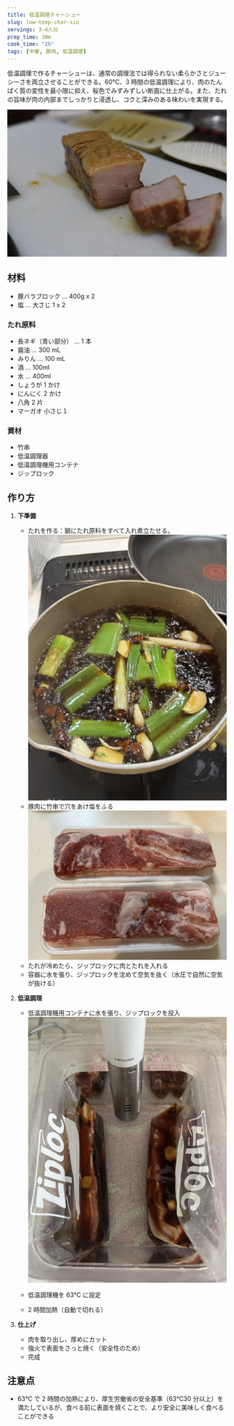 ```yaml
---
title: 低温調理チャーシュー
slug: low-temp-char-siu
servings: 3-4人分
prep_time: 30m
cook_time: "2h"
tags: [中華, 豚肉, 低温調理]
---
```


低温調理で作るチャーシューは、通常の調理法では得られない柔らかさとジューシーさを両立させることができる。60℃、3 時間の低温調理により、肉のたんぱく質の変性を最小限に抑え、桜色でみずみずしい断面に仕上がる。また、たれの旨味が肉の内部までしっかりと浸透し、コクと深みのある味わいを実現する。

![完成イメージ](./hero.png)

## 材料

- 豚バラブロック … 400g x 2
- 塩 … 大さじ 1 x 2

### たれ原料

- 長ネギ（青い部分） … 1 本
- 醤油 … 300 mL
- みりん … 100 mL
- 酒 … 100ml
- 水 … 400ml
- しょうが 1 かけ
- にんにく 2 かけ
- 八角 2 片
- マーガオ 小さじ１

### 資材

- 竹串
- 低温調理器
- 低温調理機用コンテナ
- ジップロック

## 作り方

1. **下準備**

   - たれを作る：鍋にたれ原料をすべて入れ煮立たせる。
     ![煮立ったたれ](./step1.png)
   - 豚肉に竹串で穴をあけ塩をふる
     ![塩を振った豚肉](./step2.png)
   - たれが冷めたら、ジップロックに肉とたれを入れる
   - 容器に水を張り、ジップロックを沈めて空気を抜く（水圧で自然に空気が抜ける）

2. **低温調理**

   - 低温調理機用コンテナに水を張り、ジップロックを投入
     ![低温調理機用コンテナにセットした様子](./step3.png)

   - 低温調理機を 63℃ に設定
   - 2 時間加熱（自動で切れる）

3. **仕上げ**
   - 肉を取り出し、厚めにカット
   - 強火で表面をさっと焼く（安全性のため）
   - 完成

## 注意点

- 63℃ で 2 時間の加熱により、厚生労働省の安全基準（63℃30 分以上）を満たしているが、食べる前に表面を焼くことで、より安全に美味しく食べることができる
